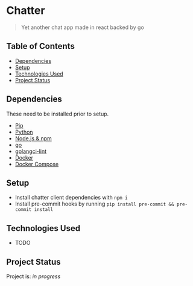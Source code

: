 # Chatter

> Yet another chat app made in react backed by go

## Table of Contents

- [Dependencies](#dependencies)
- [Setup](#setup)
- [Technologies Used](#technologies-used)
- [Project Status](#project-status)

## Dependencies

These need to be installed prior to setup.

- [Pip](https://pip.pypa.io/en/stable/installation/)
- [Python](https://www.python.org/downloads/)
- [Node.js & npm](https://docs.npmjs.com/downloading-and-installing-node-js-and-npm)
- [go](https://go.dev/doc/install)
- [golangci-lint](https://golangci-lint.run/usage/install/#local-installation)
- [Docker](https://docs.docker.com/get-docker/)
- [Docker Compose](https://docs.docker.com/compose/install/)

## Setup

- Install chatter client dependencies with `npm i`
- Install pre-commit hooks by running `pip install pre-commit && pre-commit install`

## Technologies Used

- TODO

## Project Status

Project is: _in progress_
